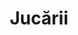 ---
title: "Jucării"
image: "/jucarii.svg"
category: Jucării
layout: category
tag: "Sănătate și recreere"
---